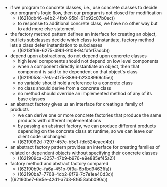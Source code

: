 - if we program to concrete classes, i.e., use concrete classes to decide our program's logic flow, then our program is not closed for modification
	- ((6218db46-a4b2-4fb0-95b1-61b92c87b0ec))
	- to response to additional concrete class, we have no other way but to add more else statement
- the factory method pattern defines an interface for creating an object, but lets subclasses decide which class to instantiate, factory method lets a class defer instantiation to subclasses
	- ((6218ff69-6275-49b1-9108-94fdfe17adcb))
- depend upon abstractions, do not depend upon concrete classes
	- high level components should not depend on low level components
	- when a component directly instantiate an object, then that component is said to be dependent on that object's class
	- ((6219058c-7efa-4f75-8886-b2308969cf5e))
	- no variable should hold a reference to a concrete class
	- no class should derive from a concrete class
	- no method should override an implemented method of any of its base classes
- an abstract factory gives us an interface for creating a family of products
	- we can derive one or more concrete factories that produce the same products with different implementations
	- by passing an abstract factory, we can produce different products depending on the concrete class at runtime, so we can leave our client code unchanged
	- ((6219092d-7297-457c-b5e1-fdc524eaed4b))
- an abstract factory pattern provides an interface for creating families of related or dependent objects without specifying their concrete classes
	- ((621909ca-3257-47b9-b976-e9e885ef45a2))
- factory method and abstract factory compared
	- ((62190b9c-fa6a-451b-9f9a-6bfbd9463ffa))
	- ((62190ba7-7768-4cb2-8f79-7c7e1ea40d3c))
- ((62190be7-6e5e-42d1-a7d3-8f653abb090c))